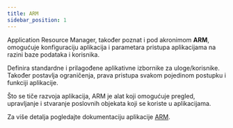 ```yaml
---
title: ARM
sidebar_position: 1
---
```


Application Resource Manager, također poznat i pod akronimom **ARM**, omogućuje konfiguraciju aplikacija i parametara pristupa aplikacijama na razini baze podataka i korisnika.

Definira standardne i prilagođene aplikativne izbornike za uloge/korisnike. Također postavlja ograničenja, prava pristupa svakom pojedinom postupku i funkciji aplikacije. 

Što se tiče razvoja aplikacija, ARM je alat koji omogućuje pregled, upravljanje i stvaranje poslovnih objekata koji se koriste u aplikacijama. 

Za više detalja pogledajte dokumentaciju aplikacije [ARM](https://docs.fluentis.com/Arm/).
